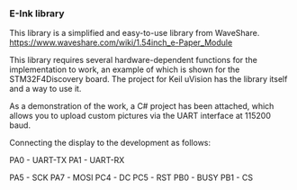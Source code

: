 ### E-Ink library
This library is a simplified and easy-to-use library from WaveShare.
https://www.waveshare.com/wiki/1.54inch_e-Paper_Module

This library requires several hardware-dependent functions for the implementation to work, an example of which is shown for the STM32F4Discovery board.
The project for Keil uVision has the library itself and a way to use it.

As a demonstration of the work, a C# project has been attached, which allows you to upload custom pictures via the UART interface at 115200 baud.

Connecting the display to the development as follows:

PA0 - UART-TX
PA1 - UART-RX

PA5 - SCK
PA7 - MOSI
PC4 - DC
PC5 - RST
PB0 - BUSY
PB1 - CS


